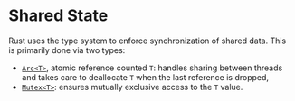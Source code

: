 # Shared State

Rust uses the type system to enforce synchronization of shared data. This is
primarily done via two types:

- [`Arc<T>`][1], atomic reference counted `T`: handles sharing between threads
  and takes care to deallocate `T` when the last reference is dropped,
- [`Mutex<T>`][2]: ensures mutually exclusive access to the `T` value.

[1]: https://doc.rust-lang.org/std/sync/struct.Arc.html
[2]: https://doc.rust-lang.org/std/sync/struct.Mutex.html
